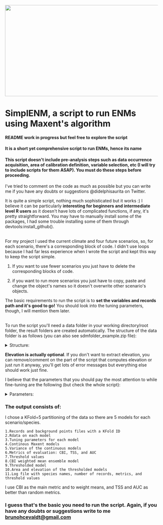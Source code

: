 <img src="https://user-images.githubusercontent.com/52681915/117520421-7b0b2480-af7e-11eb-8456-9dd8280120f0.png" width="1200" height="300">

# SimplENM, a script to run ENMs using Maxent's algorithm

#### README work in progress but feel free to explore the script

#### It is a short yet comprehensive script to run ENMs, hence its name
#### This script doesn't include pre-analysis steps such as data occurrence acquisition, area of calibration definition, variable selection, etc (I will try to include scripts for them ASAP). You must do these steps before proceeding.

I've tried to comment on the code as much as possible but you can write me if you have any doubts or suggestions @didelphisaurita on Twitter.

It is quite a simple script, nothing much sophisticated but it works :) I believe it can be particularly **interesting for beginners and intermediate level R users** as it doesn't have lots of complicated functions, if any, it's pretty straightforward. You may have to manually install some of the packages, I had some trouble installing some of them through devtools:install_github(). <br><br>

For my project I used the current climate and four future scenarios, so, for each scenario, there's a corresponding block of code. I didn't use loops because I had far less experience when I wrote the script and kept this way to keep the script simple.

1) If you want to use fewer scenarios you just have to delete the corresponding blocks of code. 

2) if you want to run more scenarios you just have to copy, paste and change the object's names so it doesn't overwrite other scenario's objects.


The basic requirements to run the script is to **set the variables and records path and it's good to go!** You should look into the tuning parameters, though, I will mention them later. <br><br>

To run the script you'll need a data folder in your working directory/root folder, the result folders are created automatically. The structure of the data folder is as follows (you can also see sdmfolder_example.zip file):


<details><summary>Structure:</summary>
    <pre>

```console

├── sdm_example
│   └── data
│       ├── elev
|       |   └── elevation.tif
│       ├── raster
│       │   ├── current
|       |   |   └── variables.tif
│       │   ├── RCP26
|       |   |   └── variables.tif
│       │   ├── RCP45
|       |   |   └── variables.tif
│       │   ├── RCP60
|       |   |   └── variables.tif
│       │   └── RCP85
|       |   |   └── variables.tif
│       └── records
            └── records.csv
```
</pre>
   </details>

**Elevation is actually optional**. If you don't want to extract elevation, you can remove/comment on the part of the script that computes elevation or just run it anyway, you'll get lots of error messages but everything else should work just fine.

I believe that the parameters that you should pay the most attention to while fine-tuning are the following (but check the whole script):


<details><summary>Parameters:</summary>
    <pre>


```ruby
# Number of background points, in my case 10K
113 randomBgSites <- dismo::randomPoints(current, 10000)

#Minimum, maximum and intervals of master regularization (regMult)
#Classes of features (classes)
185 tunedModel <- trainMaxNet(data=trainData,
                            regMult= c(seq(1, 4, by = 0.5)),
                            verbose=F,
                            classes = "lqh",
                            testClasses=TRUE,
                            clamp=T,
191                         out = c('model', 'tuning'))

#Threshold of suitability, in my case 5% lowest values = 0.95 
242 p95 <- round(length(occPredVals) * 0.95)

#Distance from species MCP to cut off, in my case 200 km
376 buffered.mcp.records <- raster::buffer(mcp.records, width = 200*km 
```

</pre>
   </details>
   

  
### The output consists of:

I chose a KFold=5 partitioning of the data so there are 5 models for each scenario/species. 

 ```
1.Records and background points files with a KFold ID
2.Rdata on each model
3.Tuning parameters for each model
4.Continous Maxent models
5.Variance of the continuous models
6.Metrics of evaluation: CBI, TSS, and AUC
7.Threshold values
8.CBI weighted mean ensemble model
9.Thresholded model
10.Area and elevation of the thresholded models
11.Log file with species names, number of records, metrics, and threshold values
```

  
I use CBI as the main metric and to weight means, and TSS and AUC as better than random metrics.

### I guess that's the basic you need to run the script. Again, if you have any doubts or suggestions write to me brunohcevaldt@gmail.com
  
